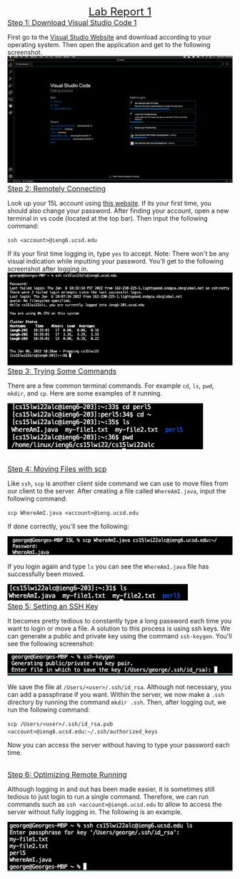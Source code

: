 
<div align="center" font = 100px>
<font size = "5"> 
<u>Lab Report 1</u> 
</font>
</div>

<font size = "3"> 
<u>Step 1: Download Visual Studio Code 1</u> 
</font>

First go to the [Visual Studio Website](https://code.visualstudio.com/) and download according to your operating system. Then open the application and get to the following screenshot.
![Image](VS_Code_LoadScreen.png)
<br>
<font size = "3"> 
<u>Step 2: Remotely Connecting</u> 
</font>

Look up your 15L account using [this website](https://sdacs.ucsd.edu/~icc/index.php). If its your first time, you should also change your password. After finding your account, open a new terminal in vs code (located at the top bar). Then input the following command: 

`ssh <account>@ieng6.ucsd.edu`

If its your first time logging in, type `yes` to accept. Note: There won't be any visual indication while inputting your password. You'll get to the following screenshot after logging in.
![Image](SSH_Screen.png)
<br>
<font size = "3"> 
<u>Step 3: Trying Some Commands</u> 
</font>

There are a few common terminal commands. For example `cd`, `ls`, `pwd`, `mkdir`, and `cp`. Here are some examples of it running.

![Image](Terminal_Commands.png)

<br>
<font size = "3"> 
<u>Step 4: Moving Files with scp</u> 
</font>

Like `ssh`, `scp` is another client side command we can use to move files from our client to the server. After creating a file called `WhereAmI.java`, input the following command:

`scp WhereAmI.java <account>@ieng.ucsd.edu`

If done correctly, you'll see the following:

![Image](SCP_Screen.png)

If you login again and type `ls` you can see the `WhereAmI.java` file has successfully been moved.

![Image](Show_WhereAmI.png)
<br>
<font size = "3"> 
<u>Step 5: Setting an SSH Key</u> 
</font>

It becomes pretty tedious to constantly type a long password each time you want to login or move a file. A solution to this process is using ssh keys. We can generate a public and private key using the command `ssh-keygen`. You'll see the following screenshot:

![Image](SSH_Key.png)

We save the file at `/Users/<user>/.ssh/id_rsa`. Although not necessary, you can add a passphrase if you want. Within the server, we now make a `.ssh` directory by running the command `mkdir .ssh`. Then, after logging out, we run the following command:

`scp /Users/<user>/.ssh/id_rsa.pub <account>@ieng6.ucsd.edu:~/.ssh/authorized_keys`

Now you can access the server without having to type your password each time.

<br>
<font size = "3"> 
<u>Step 6: Optimizing Remote Running</u> 
</font>

Although logging in and out has been made easier, it is sometimes still tedious to just login to run a single command. Therefore, we can run commands such as `ssh <account>@ieng6.ucsd.edu` to allow to access the server without fully logging in. The following is an example.

![Image](Pleasant_Remote.png)